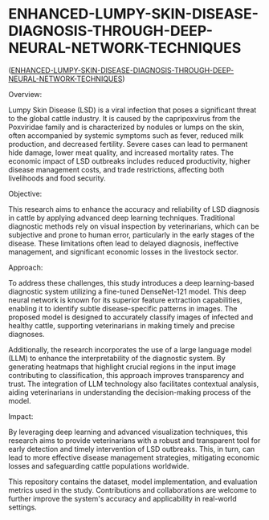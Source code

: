 # ENHANCED-LUMPY-SKIN-DISEASE-DIAGNOSIS-THROUGH-DEEP-NEURAL-NETWORK-TECHNIQUES
([ENHANCED-LUMPY-SKIN-DISEASE-DIAGNOSIS-THROUGH-DEEP-NEURAL-NETWORK-TECHNIQUES](https://huggingface.co/spaces/Dev176/LUMPY-PJT))


Overview:

Lumpy Skin Disease (LSD) is a viral infection that poses a significant threat to the global cattle industry. It is caused by the capripoxvirus from the Poxviridae family and is characterized by nodules or lumps on the skin, often accompanied by systemic symptoms such as fever, reduced milk production, and decreased fertility. Severe cases can lead to permanent hide damage, lower meat quality, and increased mortality rates. The economic impact of LSD outbreaks includes reduced productivity, higher disease management costs, and trade restrictions, affecting both livelihoods and food security.

Objective:

This research aims to enhance the accuracy and reliability of LSD diagnosis in cattle by applying advanced deep learning techniques. Traditional diagnostic methods rely on visual inspection by veterinarians, which can be subjective and prone to human error, particularly in the early stages of the disease. These limitations often lead to delayed diagnosis, ineffective management, and significant economic losses in the livestock sector.

Approach:

To address these challenges, this study introduces a deep learning-based diagnostic system utilizing a fine-tuned DenseNet-121 model. This deep neural network is known for its superior feature extraction capabilities, enabling it to identify subtle disease-specific patterns in images. The proposed model is designed to accurately classify images of infected and healthy cattle, supporting veterinarians in making timely and precise diagnoses.

Additionally, the research incorporates the use of a large language model (LLM) to enhance the interpretability of the diagnostic system. By generating heatmaps that highlight crucial regions in the input image contributing to classification, this approach improves transparency and trust. The integration of LLM technology also facilitates contextual analysis, aiding veterinarians in understanding the decision-making process of the model.

Impact:

By leveraging deep learning and advanced visualization techniques, this research aims to provide veterinarians with a robust and transparent tool for early detection and timely intervention of LSD outbreaks. This, in turn, can lead to more effective disease management strategies, mitigating economic losses and safeguarding cattle populations worldwide.



This repository contains the dataset, model implementation, and evaluation metrics used in the study. Contributions and collaborations are welcome to further improve the system's accuracy and applicability in real-world settings.
